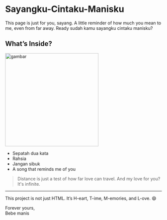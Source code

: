 # Sayangku-Cintaku-Manisku
This page is just for you, sayang. A little reminder of how much you mean to me, even from far away.
Ready sudah kamu sayangku cintaku manisku?
## What’s Inside?
<img src="gambar" alt="gambar" width="300">

- Sepatah dua kata
- Rahsia
- Jangan sibuk
- A song that reminds me of you 

> Distance is just a test of how far love can travel. And my love for you? It's infinite.

---

This project is not just HTML. It’s H-eart, T-ime, M-emories, and L-ove. 😄

Forever yours,  
Bebe manis
